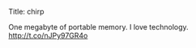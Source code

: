 Title: chirp

One megabyte of portable memory. I love technology. <a href="http://t.co/nJPy97GR4o">http://t.co/nJPy97GR4o</a>
